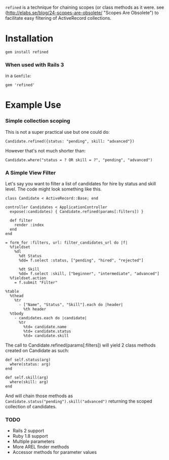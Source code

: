 `refined` is a technique for chaining scopes (or class methods as it were. see (http://elabs.se/blog/24-scopes-are-obsolete/ "Scopes Are Obsolete") to facilitate easy filtering of ActiveRecord collections.

Installation
============

    gem install refined

### When used with Rails 3

in a `Gemfile`:

    gem 'refined'

Example Use
===========

### Simple collection scoping

This is not a super practical use but one could do:

    Candidate.refined({status: "pending", skill: "advanced"})

However that's not much shorter than:

    Candidate.where("status = ? OR skill = ?", "pending", "advanced")

### A Simple View Filter

Let's say you want to filter a list of candidates for hire by status and skill level. The code might look something like this.

    class Candidate < ActiveRecord::Base; end

    controller Candidates < ApplicationController
      expose(:candidates) { Candidate.refined(params[:filters]) }

      def filter
        render :index
      end
    end

    = form_for :filters, url: filter_candidates_url do |f|
      %fieldset
        %dl
          %dt Status
          %dd= f.select :status, ["pending", "hired", "rejected"]
      
          %dt Skill
          %dd= f.select :skill, ["beginner", "intermediate", "advanced"]
      %fieldset.action
        = f.submit "Filter"

    %table
      %thead
        %tr
          - ["Name", "Status", "Skill"].each do |header|
            %th header
      %tbody
        - candidates.each do |candidate|
          %tr
            %td= candidate.name
            %td= candidate.status
            %td= candidate.skill

The call to Candidate.refined(params[:filters]) will yield 2 class methods created on Candidate as such:

    def self.status(arg)
      where(status: arg)
    end

    def self.skill(arg)
      where(skill: arg)
    end

And will chain those methods as `Candidate.status("pending").skill("advanced")` returning the scoped collection of candidates.

### TODO

- Rails 2 support
- Ruby 1.8 support
- Multiple parameters
- More AREL finder methods
- Accessor methods for parameter values
